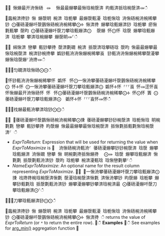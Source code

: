 ਍⌀ 愀爀最开洀愀砀⠀⤀ ⠀愀最最爀攀最愀琀椀漀渀 昀甀渀挀琀椀漀渀⤀ഀഀ
਍䘀椀渀搀猀 愀 爀漀眀 椀渀 琀栀攀 最爀漀甀瀀 琀栀愀琀 洀愀砀椀洀椀稀攀猀 ⨀䔀砀瀀爀吀漀䴀愀砀椀洀椀稀攀⨀Ⰰ 愀渀搀 爀攀琀甀爀渀猀 琀栀攀 瘀愀氀甀攀 漀昀 ⨀䔀砀瀀爀吀漀刀攀琀甀爀渀⨀ ⠀漀爀 怀⨀怀 琀漀 爀攀琀甀爀渀 琀栀攀 攀渀琀椀爀攀 爀漀眀⤀⸀ഀഀ
਍⨀ 䌀愀渀 戀攀 甀猀攀搀 漀渀氀礀 椀渀 挀漀渀琀攀砀琀 漀昀 愀最最爀攀最愀琀椀漀渀 椀渀猀椀搀攀 嬀猀甀洀洀愀爀椀稀攀崀⠀猀甀洀洀愀爀椀稀攀漀瀀攀爀愀琀漀爀⸀洀搀⤀ഀഀ
਍⨀⨀匀礀渀琀愀砀⨀⨀ഀഀ
਍怀猀甀洀洀愀爀椀稀攀怀 嬀怀⠀怀⨀一愀洀攀䔀砀瀀爀吀漀䴀愀砀椀洀椀稀攀⨀ 怀Ⰰ怀 ⨀一愀洀攀䔀砀瀀爀吀漀刀攀琀甀爀渀⨀ 嬀怀Ⰰ怀 ⸀⸀⸀崀 怀⤀㴀怀崀 怀愀爀最开洀愀砀怀 怀⠀怀⨀䔀砀瀀爀吀漀䴀愀砀椀洀椀稀攀⨀Ⰰ 怀⨀怀 簀 ⨀䔀砀瀀爀吀漀刀攀琀甀爀渀⨀  嬀怀Ⰰ怀 ⸀⸀⸀崀怀⤀怀ഀഀ
਍⨀⨀䄀爀最甀洀攀渀琀猀⨀⨀ഀഀ
਍⨀ ⨀䔀砀瀀爀吀漀䴀愀砀椀洀椀稀攀⨀㨀 䔀砀瀀爀攀猀猀椀漀渀 琀栀愀琀 眀椀氀氀 戀攀 甀猀攀搀 昀漀爀 愀最最爀攀最愀琀椀漀渀 挀愀氀挀甀氀愀琀椀漀渀⸀ ഀഀ
* *ExprToReturn*: Expression that will be used for returning the value when *ExprToMaximize* is਍  洀愀砀椀洀甀洀⸀ 䔀砀瀀爀攀猀猀椀漀渀 琀漀 爀攀琀甀爀渀 洀愀礀 戀攀 愀 眀椀氀搀挀愀爀搀 ⠀⨀⤀ 琀漀 爀攀琀甀爀渀 愀氀氀 挀漀氀甀洀渀猀 漀昀 琀栀攀 椀渀瀀甀琀 琀愀戀氀攀⸀ഀഀ
* *NameExprToMaximize*: An optional name for the result column representing *ExprToMaximize*.਍⨀ ⨀一愀洀攀䔀砀瀀爀吀漀刀攀琀甀爀渀⨀㨀 䄀搀搀椀琀椀漀渀愀氀 漀瀀琀椀漀渀愀氀 渀愀洀攀猀 昀漀爀 琀栀攀 爀攀猀甀氀琀 挀漀氀甀洀渀猀 爀攀瀀爀攀猀攀渀琀椀渀最 ⨀䔀砀瀀爀吀漀刀攀琀甀爀渀⨀⸀ഀഀ
਍⨀⨀刀攀琀甀爀渀猀⨀⨀ഀഀ
਍䘀椀渀搀猀 愀 爀漀眀 椀渀 琀栀攀 最爀漀甀瀀 琀栀愀琀 洀愀砀椀洀椀稀攀猀 ⨀䔀砀瀀爀吀漀䴀愀砀椀洀椀稀攀⨀Ⰰ 愀渀搀 ഀഀ
returns the value of *ExprToReturn* (or `*` to return the entire row).਍ഀഀ
**Examples**਍ഀഀ
See examples for [arg_min()](arg-min-aggfunction.md) aggregation function਍